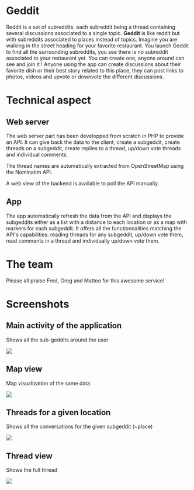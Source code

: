 # Geddit

Reddit is a set of subreddits, each subreddit being a thread containing several discussions associated to a single topic. **Geddit** is like reddit but with subreddits associated to places instead of topics. Imagine you are walking in the street heading for your favorite restaurant. You launch Geddit to find all the surrounding subreddits, you see there is no subreddit associated to your restaurant yet. You can create one, anyone around can see and join it ! Anyone using the app can create discussions about their favorite dish or their best story related to this place, they can post links to photos, videos and upvote or downvote the different discussions. 

# Technical aspect

## Web server

The web server part has been developped from scratch in PHP to provide an API. It can give back the data to the client, create a subgeddit, create threads on a subgeddit, create replies to a thread, up/down vote threads and individual comments.

The thread names are automatically extracted from OpenStreetMap using the Nominatim API.

A web view of the backend is available to poll the API manually.

## App

The app automatically refresh the data from the API and displays the subgeddits either as a list with a distance to each location or as a map with markers for each subgeddit. It offers all the functionnalities matching the API's capabilities: reading threads for any subgeddit, up/down vote them, read comments in a thread and individually up/down vote them.

# The team

Please all praise Fred, Greg and Matteo for this awesome service!

# Screenshots

## Main activity of the application

Shows all the sub-geddits around the user

![](screenshots/main.png)

## Map view

Map visualization of the same data

![](screenshots/map.png)

## Threads for a given location

Shows all the conversations for the given subgeddit (~place)

![](screenshots/subgeddit.png)

## Thread view

Shows the full thread

![](screenshots/topic.png)
